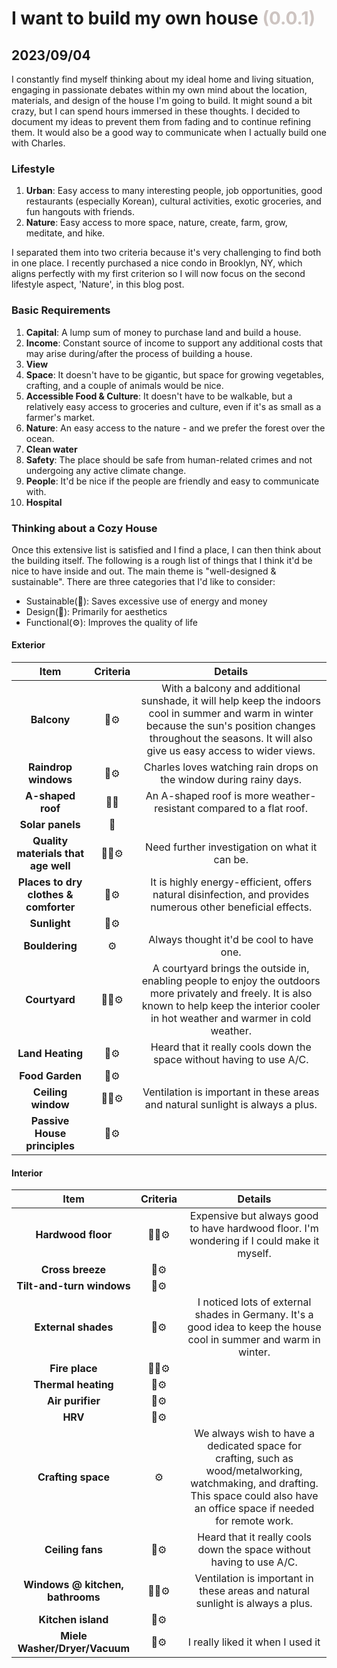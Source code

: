 # I want to build my own house <span style="color:#CDC4C1"> (0.0.1) </span>
## 2023/09/04

I constantly find myself thinking about my ideal home and living situation, engaging in passionate debates within my own mind about the location, materials, and design of the house I'm going to build. It might sound a bit crazy, but I can spend hours immersed in these thoughts. I decided to document my ideas to prevent them from fading and to continue refining them. It would also be a good way to communicate when I actually build one with Charles.

### Lifestyle
1. **Urban**: Easy access to many interesting people, job opportunities, good restaurants (especially Korean), cultural activities, exotic groceries, and fun hangouts with friends.
2. **Nature**: Easy access to more space, nature, create, farm, grow, meditate, and hike.

I separated them into two criteria because it's very challenging to find both in one place. I recently purchased a nice condo in Brooklyn, NY, which aligns perfectly with my first criterion so I will now focus on the second lifestyle aspect, 'Nature', in this blog post.

### Basic Requirements
1. **Capital**: A lump sum of money to purchase land and build a house.
2. **Income**: Constant source of income to support any additional costs that may arise during/after the process of building a house.
3. **View**
4. **Space**: It doesn't have to be gigantic, but space for growing vegetables, crafting, and a couple of animals would be nice.
5. **Accessible Food & Culture**: It doesn't have to be walkable, but a relatively easy access to groceries and culture, even if it's as small as a farmer's market.
6. **Nature**: An easy access to the nature - and we prefer the forest over the ocean.
7. **Clean water**
8. **Safety**: The place should be safe from human-related crimes and not undergoing any active climate change.
9. **People**: It'd be nice if the people are friendly and easy to communicate with.
10. **Hospital**

### Thinking about a Cozy House
Once this extensive list is satisfied and I find a place, I can then think about the building itself. The following is a rough list of things that I think it'd be nice to have inside and out. The main theme is "well-designed & sustainable". There are three categories that I'd like to consider:
- Sustainable(🌳): Saves excessive use of energy and money
- Design(💅): Primarily for aesthetics
- Functional(⚙️): Improves the quality of life

#### Exterior
| Item | Criteria | Details |
|:---:|:---:|:---:|
| **Balcony** | 🌳⚙️ | With a balcony and additional sunshade, it will help keep the indoors cool in summer and warm in winter because the sun's position changes throughout the seasons. It will also give us easy access to wider views. |
| **Raindrop windows** | 💅⚙️ | Charles loves watching rain drops on the window during rainy days. |
| **A-shaped roof** | 🌳💅 | An A-shaped roof is more weather-resistant compared to a flat roof. |
| **Solar panels** | 🌳 |  |
| **Quality materials that age well** | 🌳💅⚙️ | Need further investigation on what it can be. |
| **Places to dry clothes & comforter** | 🌳⚙️ | It is highly energy-efficient, offers natural disinfection, and provides numerous other beneficial effects. |
| **Sunlight** | 🌳⚙️ |  |
| **Bouldering** | ⚙️ | Always thought it'd be cool to have one. |
| **Courtyard** | 🌳💅⚙️ | A courtyard brings the outside in, enabling people to enjoy the outdoors more privately and freely. It is also known to help keep the interior cooler in hot weather and warmer in cold weather. |
| **Land Heating** | 🌳⚙️ | Heard that it really cools down the space without having to use A/C. |
| **Food Garden**  | 🌳⚙️ |  |
| **Ceiling window** | 🌳💅⚙️ | Ventilation is important in these areas and natural sunlight is always a plus. |
| **Passive House principles** | 🌳⚙️ |  |

#### Interior
| Item | Criteria | Details |
|:---:|:---:|:---:|
| **Hardwood floor** | 🌳💅⚙️ | Expensive but always good to have hardwood floor. I'm wondering if I could make it myself. |
| **Cross breeze** | 🌳⚙️ |  |
| **Tilt-and-turn windows** | 🌳⚙️ |  |
| **External shades** | 🌳⚙️ | I noticed lots of external shades in Germany. It's a good idea to keep the house cool in summer and warm in winter. |
| **Fire place** | 🌳💅⚙️ |  |
| **Thermal heating** | 🌳⚙️ |  |
| **Air purifier** | 🌳⚙️ |  |
| **HRV** | 🌳⚙️ |  |
| **Crafting space** | ⚙️ | We always wish to have a dedicated space for crafting, such as wood/metalworking, watchmaking, and drafting. This space could also have an office space if needed for remote work. |
| **Ceiling fans** | 🌳⚙️ | Heard that it really cools down the space without having to use A/C. |
| **Windows @ kitchen, bathrooms** | 🌳💅⚙️ | Ventilation is important in these areas and natural sunlight is always a plus. |
| **Kitchen island** | 💅⚙️ |  |
| **Miele Washer/Dryer/Vacuum** | 💅⚙️ | I really liked it when I used it |
